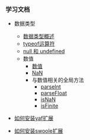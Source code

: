 ### 学习文档
- 数据类型
    - [数据类型概述](数据类型/数据类型概述.md)
    - [typeof运算符](数据类型/typeof运算符.md)
    - [null 和 undefined](数据类型/null和undefined.md)
    - 数值
        - [数值](数据类型/数值/数值.md)
        - [NaN](数据类型/数值/NaN.md)
        - 与数值相关的全局方法
          - [parseInt](数据类型/数值/与数值相关的全局方法/parseInt.md)
          - [parseFloat](数据类型/数值/与数值相关的全局方法/parseFloat.md)
          - [isNaN](数据类型/数值/与数值相关的全局方法/isNaN.md)
          - [isFinite](数据类型/数值/与数值相关的全局方法/isFinite.md)
            
- [如何安装yaf扩展](docs/如何安装yaf扩展.md)
- [如何安装swoole扩展](docs/如何安装swoole扩展.md)
